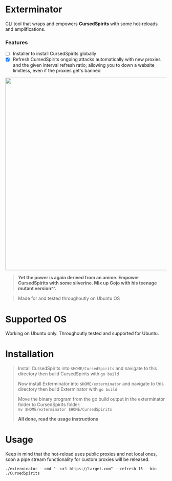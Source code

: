 # Exterminator
CLI tool that wraps and empowers **CursedSpirits** with some hot-reloads and amplifications.

### Features
- [ ] Installer to install CursedSpirits globally
- [x] Refresh CursedSpirits ongoing attacks automatically with new proxies and the given interval refresh ratio; allowing you to down a website limitless, even if the proxies get's banned

<img src="https://i0.wp.com/anitrendz.net/news/wp-content/uploads/2023/08/ragnacrimson_trailer3screenshot.png?fit=1920%2C1080&ssl=1" width="600">

> **Yet the power is again derived from an anime. Empower CursedSpirits with some silverine. Mix up Gojo with his teenage mutant version^^.**

> Made for and tested throughoutly on Ubuntu OS

# Supported OS
Working on Ubuntu only. Throughoutly tested and supported for Ubuntu.

# Installation
> Install CursedSpirits into ``$HOME/CursedSpirits`` and navigate to this directory then
> build CursedSpirits with ``go build``
>
> Now install Exterminator into ``$HOME/exterminator`` and navigate to this directory then build Exterminator with ``go build``
> 
> Move the binary program from the go build output in the exterminator folder to CursedSpirits folder:<br>
> ``mv $HOME/exterminator $HOME/CursedSpirits``
>
> **All done, read the usage instructions**

# Usage
Keep in mind that the hot-reload uses public proxies and not local ones, soon a pipe stream functionality for custom proxies will be released.

``./exterminator --cmd "--url https://target.com" --refresh 15 --bin ./CursedSpirits``
